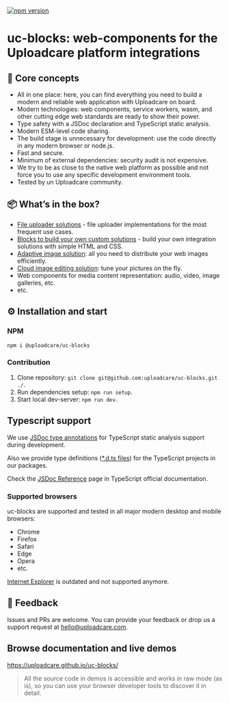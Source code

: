 [![npm version](https://badge.fury.io/js/@uploadcare%2Fuc-blocks.svg)](https://www.npmjs.com/package/@uploadcare/uc-blocks)

# uc-blocks: web-components for the Uploadcare platform integrations

## 💎 Core concepts

- All in one place: here, you can find everything you need to build a modern and reliable web application with Uploadcare on board.
- Modern technologies: web components, service workers, wasm, and other cutting edge web standards are ready to show their power.
- Type safety with a JSDoc declaration and TypeScript static analysis.
- Modern ESM-level code sharing.
- The build stage is unnecessary for development: use the code directly in any modern browser or node.js.
- Fast and secure.
- Minimum of external dependencies: security audit is not expensive.
- We try to be as close to the native web platform as possible and not force you to use any specific development environment tools.
- Tested by un Uploadcare community.

## 📦 What’s in the box?

- [File uploader solutions](./solutions/file-uploader/) - file uploader implementations for the most frequent use cases.
- [Blocks to build your own custom solutions](./blocks/) - build your own integration solutions with simple HTML and CSS.
- [Adaptive image solution](./solutions/adaptive-image/): all you need to distribute your web images efficiently.
- [Cloud image editing solution](./solutions/cloud-image-editor/): tune your pictures on the fly.
- Web components for media content representation: audio, video, image galleries, etc.
- etc.

## ⚙️ Installation and start

### NPM

`npm i @uploadcare/uc-blocks`

### Contribution

1. Clone repository: `git clone git@github.com:uploadcare/uc-blocks.git ./`.
2. Run dependencies setup: `npm run setup`.
3. Start local dev-server: `npm run dev`.

## Typescript support

We use [JSDoc type annotations](https://www.typescriptlang.org/docs/handbook/intro-to-js-ts.html) for TypeScript static analysis support during development.

Also we provide type definitions ([\*.d.ts files](https://www.typescriptlang.org/docs/handbook/declaration-files/dts-from-js.html)) for the TypeScript projects in our packages.

Check the [JSDoc Reference](https://www.typescriptlang.org/docs/handbook/jsdoc-supported-types.html) page in TypeScript official documentation.

### Supported browsers

uc-blocks are supported and tested in all major modern desktop and mobile browsers:

- Chrome
- Firefox
- Safari
- Edge
- Opera
- etc.

[Internet Explorer](https://uploadcare.com/blog/uploadcare-stops-internet-explorer-support/) is outdated and not supported anymore.

## 🚀 Feedback

Issues and PRs are welcome. You can provide your feedback or drop us a support request at hello@uploadcare.com.

## Browse documentation and live demos

https://uploadcare.github.io/uc-blocks/

> All the source code in demos is accessible and works in raw mode (as is), so you can use your browser developer tools to discover it in detail.
